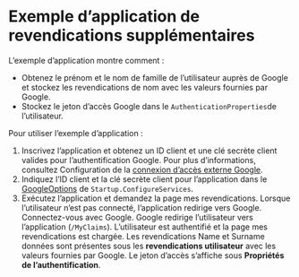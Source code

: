 # <a name="additional-claims-sample-app"></a>Exemple d’application de revendications supplémentaires

L’exemple d’application montre comment :

* Obtenez le prénom et le nom de famille de l’utilisateur auprès de Google et stockez les revendications de nom avec les valeurs fournies par Google.
* Stockez le jeton d’accès Google dans le `AuthenticationProperties`de l’utilisateur.

Pour utiliser l’exemple d’application :

1. Inscrivez l’application et obtenez un ID client et une clé secrète client valides pour l’authentification Google. Pour plus d’informations, consultez Configuration de la [connexion d’accès externe Google](https://docs.microsoft.com/aspnet/core/security/authentication/social/google-logins).
1. Indiquez l’ID client et la clé secrète client pour l’application dans le [GoogleOptions](https://docs.microsoft.com/dotnet/api/microsoft.aspnetcore.authentication.google.googleoptions) de `Startup.ConfigureServices`.
1. Exécutez l’application et demandez la page mes revendications. Lorsque l’utilisateur n’est pas connecté, l’application redirige vers Google. Connectez-vous avec Google. Google redirige l’utilisateur vers l’application (`/MyClaims`). L’utilisateur est authentifié et la page mes revendications est chargée. Les revendications Name et Surname données sont présentes sous les **revendications utilisateur** avec les valeurs fournies par Google. Le jeton d’accès s’affiche sous **Propriétés de l’authentification**.
